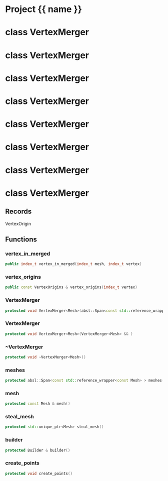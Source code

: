 <script setup>
import {useRoute} from 'vitepress'
const {path} = useRoute()
const tokens = path.split('/')
const words = tokens[2].split('-');
for (let i = 0; i < words.length; i++) {
    words[i] = words[i].charAt(0).toUpperCase() + words[i].slice(1);
    words[i] = words[i].replace('geode', 'Geode')
}
const name = words.join('-');
</script>
# Project {{ name }}

# class VertexMerger


# class VertexMerger


# class VertexMerger


# class VertexMerger


# class VertexMerger


# class VertexMerger


# class VertexMerger


# class VertexMerger


## Records

VertexOrigin



## Functions

### vertex_in_merged

```cpp
public index_t vertex_in_merged(index_t mesh, index_t vertex)
```


### vertex_origins

```cpp
public const VertexOrigins & vertex_origins(index_t vertex)
```


### VertexMerger

```cpp
protected void VertexMerger<Mesh>(absl::Span<const std::reference_wrapper<const Mesh> > meshes, double epsilon)
```


### VertexMerger

```cpp
protected void VertexMerger<Mesh>(VertexMerger<Mesh> && )
```


### ~VertexMerger

```cpp
protected void ~VertexMerger<Mesh>()
```


### meshes

```cpp
protected absl::Span<const std::reference_wrapper<const Mesh> > meshes()
```


### mesh

```cpp
protected const Mesh & mesh()
```


### steal_mesh

```cpp
protected std::unique_ptr<Mesh> steal_mesh()
```


### builder

```cpp
protected Builder & builder()
```


### create_points

```cpp
protected void create_points()
```




